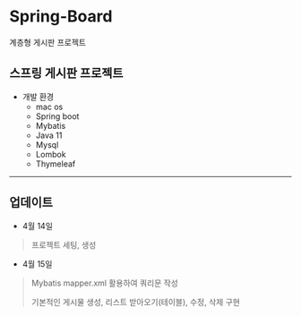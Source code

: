 # Spring-Board
 계층형 게시판 프로젝트
 
## 스프링 게시판 프로젝트

- 개발 환경
  - mac os
  - Spring boot
  - Mybatis
  - Java 11 
  - Mysql
  - Lombok
  - Thymeleaf

---------------------

## 업데이트

- 4월 14일
> 프로젝트 세팅, 생성

- 4월 15일
> Mybatis mapper.xml 활용하여 쿼리문 작성
> 
> 기본적인 게시물 생성, 리스트 받아오기(테이블), 수정, 삭제 구현
